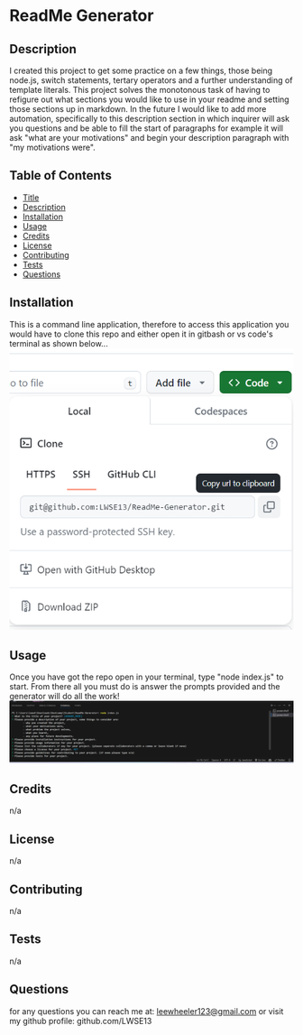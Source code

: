 # ReadMe Generator 

## Description
I created this project to get some practice on a few things, those being node.js, switch statements, tertary operators and a further understanding  of template literals. This project solves the monotonous task of having to refigure out what sections you would like to use in your readme and setting those sections up in markdown. In the future I would like to add more automation, specifically to this description section in which inquirer will ask you questions and be able to fill the start of paragraphs for example it will ask "what are your motivations" and begin your description paragraph with "my motivations were". 

## Table of Contents

- [Title](#title)
- [Description](#description)
- [Installation](#installation)
- [Usage](#usage)
- [Credits](#credits)
- [License](#license)
- [Contributing](#contributing)
- [Tests](#tests)
- [Questions](#questions)

## Installation
This is a command line application, therefore to access this application you would have to clone this repo and either open it in gitbash or vs code's terminal as shown below...
![repo-clone](assets/images/git-clone.png)

## Usage
Once you have got the repo open in your terminal, type "node index.js" to start. From there all you must do is answer the prompts provided and the generator will do all the work!
![node-example](assets/images/terminal.png)
## Credits
n/a

## License
n/a

## Contributing
n/a

## Tests
n/a

## Questions
for any questions you can reach me at: leewheeler123@gmail.com 
or visit my github profile: github.com/LWSE13

